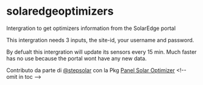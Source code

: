 # solaredgeoptimizers
Intergration to get optimizers information from the SolarEdge portal

This intergration needs 3 inputs, the site-id, your username and password. 

By defualt this intergration will update its sensors every 15 min. Much faster has no use because the portal wont have any new data.


Contributo da parte di [@stepsolar](https://github.com/stepsolar/) con la Pkg [Panel Solar Optimizer]([https://github.com/ProudElm/solaredgeoptimizers](https://github.com/stepsolar/hassio-package-panel-solar)) <!-- omit in toc -->
